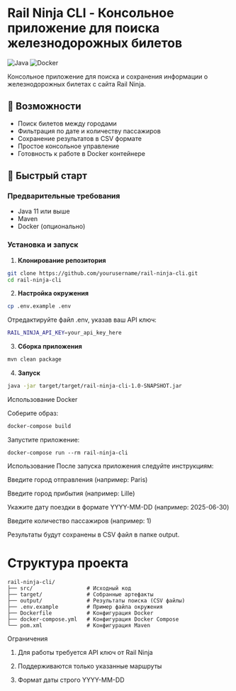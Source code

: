# Rail Ninja CLI - Консольное приложение для поиска железнодорожных билетов

![Java](https://img.shields.io/badge/Java-11%2B-blue)
![Docker](https://img.shields.io/badge/Docker-supported-success)

Консольное приложение для поиска и сохранения информации о железнодорожных билетах с сайта Rail Ninja.

## 📌 Возможности

- Поиск билетов между городами
- Фильтрация по дате и количеству пассажиров
- Сохранение результатов в CSV формате
- Простое консольное управление
- Готовность к работе в Docker контейнере

## 🚀 Быстрый старт

### Предварительные требования

- Java 11 или выше
- Maven
- Docker (опционально)

### Установка и запуск

1. **Клонирование репозитория**
```bash
git clone https://github.com/yourusername/rail-ninja-cli.git
cd rail-ninja-cli
```

2. **Настройка окружения**
```bash
cp .env.example .env
```
Отредактируйте файл .env, указав ваш API ключ:
```bash
RAIL_NINJA_API_KEY=your_api_key_here
```
3. **Сборка приложения**
```bash
mvn clean package
```
4. **Запуск**
```bash
java -jar target/target/rail-ninja-cli-1.0-SNAPSHOT.jar
```
Использование Docker

Соберите образ:
```bash
docker-compose build
```
Запустите приложение:
```
docker-compose run --rm rail-ninja-cli
```
Использование
После запуска приложения следуйте инструкциям:

Введите город отправления (например: Paris)

Введите город прибытия (например: Lille)

Укажите дату поездки в формате YYYY-MM-DD (например: 2025-06-30)

Введите количество пассажиров (например: 1)

Результаты будут сохранены в CSV файл в папке output.

# Структура проекта
```
rail-ninja-cli/
├── src/                 # Исходный код
├── target/              # Собранные артефакты
├── output/              # Результаты поиска (CSV файлы)
├── .env.example         # Пример файла окружения
├── Dockerfile           # Конфигурация Docker
├── docker-compose.yml   # Конфигурация Docker Compose
└── pom.xml              # Конфигурация Maven
```

Ограничения
1. Для работы требуется API ключ от Rail Ninja

2. Поддерживаются только указанные маршруты

3. Формат даты строго YYYY-MM-DD